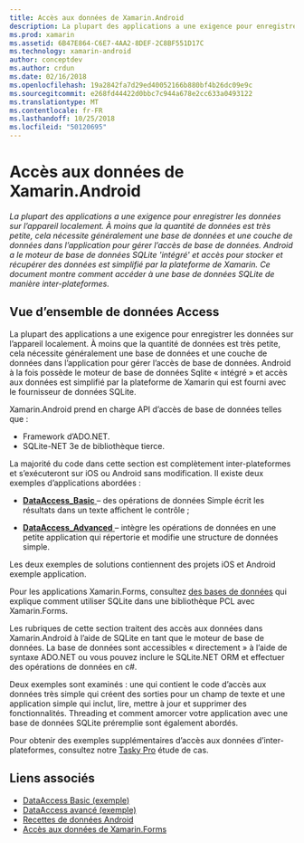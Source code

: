 ```yaml
---
title: Accès aux données de Xamarin.Android
description: La plupart des applications a une exigence pour enregistrer les données sur l’appareil localement. À moins que la quantité de données est très petite, cela nécessite généralement une base de données et une couche de données dans l’application pour gérer l’accès de base de données.  Android a le moteur de base de données SQLite 'intégré' et accès pour stocker et récupérer des données est simplifié par la plateforme de Xamarin. Ce document montre comment accéder à une base de données SQLite de manière inter-plateformes.
ms.prod: xamarin
ms.assetid: 6B47E864-C6E7-4AA2-8DEF-2C8BF551D17C
ms.technology: xamarin-android
author: conceptdev
ms.author: crdun
ms.date: 02/16/2018
ms.openlocfilehash: 19a2842fa7d29ed40052166b880bf4b26dc09e9c
ms.sourcegitcommit: e268fd44422d0bbc7c944a678e2cc633a0493122
ms.translationtype: MT
ms.contentlocale: fr-FR
ms.lasthandoff: 10/25/2018
ms.locfileid: "50120695"
---
```

# <a name="xamarinandroid-data-access"></a>Accès aux données de Xamarin.Android

_La plupart des applications a une exigence pour enregistrer les données sur l’appareil localement. À moins que la quantité de données est très petite, cela nécessite généralement une base de données et une couche de données dans l’application pour gérer l’accès de base de données.  Android a le moteur de base de données SQLite 'intégré' et accès pour stocker et récupérer des données est simplifié par la plateforme de Xamarin. Ce document montre comment accéder à une base de données SQLite de manière inter-plateformes._

## <a name="data-access-overview"></a>Vue d’ensemble de données Access

La plupart des applications a une exigence pour enregistrer les données sur l’appareil localement. À moins que la quantité de données est très petite, cela nécessite généralement une base de données et une couche de données dans l’application pour gérer l’accès de base de données. Android à la fois possède le moteur de base de données Sqlite « intégré » et accès aux données est simplifié par la plateforme de Xamarin qui est fourni avec le fournisseur de données SQLite.

Xamarin.Android prend en charge API d’accès de base de données telles que :

-  Framework d’ADO.NET.
-  SQLite-NET 3e de bibliothèque tierce.

La majorité du code dans cette section est complètement inter-plateformes et s’exécuteront sur iOS ou Android sans modification. Il existe deux exemples d’applications abordées :

-  [**DataAccess_Basic** ](https://github.com/xamarin/mobile-samples/tree/master/DataAccess/Basic) &ndash; des opérations de données Simple écrit les résultats dans un texte affichent le contrôle ;

-  [**DataAccess_Advanced** ](https://github.com/xamarin/mobile-samples/tree/master/DataAccess/Advanced) &ndash; intègre les opérations de données en une petite application qui répertorie et modifie une structure de données simple.

Les deux exemples de solutions contiennent des projets iOS et Android exemple application.

Pour les applications Xamarin.Forms, consultez [des bases de données](~/xamarin-forms/app-fundamentals/databases.md) qui explique comment utiliser SQLite dans une bibliothèque PCL avec Xamarin.Forms.

Les rubriques de cette section traitent des accès aux données dans Xamarin.Android à l’aide de SQLite en tant que le moteur de base de données. La base de données sont accessibles « directement » à l’aide de syntaxe ADO.NET ou vous pouvez inclure le SQLite.NET ORM et effectuer des opérations de données en c#.

Deux exemples sont examinés : une qui contient le code d’accès aux données très simple qui créent des sorties pour un champ de texte et une application simple qui inclut, lire, mettre à jour et supprimer des fonctionnalités. Threading et comment amorcer votre application avec une base de données SQLite préremplie sont également abordés.

Pour obtenir des exemples supplémentaires d’accès aux données d’inter-plateformes, consultez notre [Tasky Pro](~/cross-platform/app-fundamentals/building-cross-platform-applications/case-study-tasky.md) étude de cas.


## <a name="related-links"></a>Liens associés

- [DataAccess Basic (exemple)](https://github.com/xamarin/mobile-samples/tree/master/DataAccess/Basic)
- [DataAccess avancé (exemple)](https://github.com/xamarin/mobile-samples/tree/master/DataAccess/Advanced)
- [Recettes de données Android](https://github.com/xamarin/recipes/tree/master/Recipes/android/data)
- [Accès aux données de Xamarin.Forms](~/xamarin-forms/app-fundamentals/databases.md)
